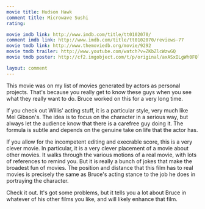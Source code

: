 ```yaml
---
movie title: Hudson Hawk
comment title: Microwave Sushi
rating: 

movie imdb link: http://www.imdb.com/title/tt0102070/
comment imdb link: http://www.imdb.com/title/tt0102070/reviews-77
movie tmdb link: http://www.themoviedb.org/movie/9292
movie tmdb trailer: http://www.youtube.com/watch?v=ZKbZlcWzwGQ
movie tmdb poster: http://cf2.imgobject.com/t/p/original/axASxILgWh0FQlndSHtq6714FLF.jpg

layout: comment
---
```


This movie was on my list of movies generated by actors as personal projects. That's because you really get to know these guys when you see what they really want to do. Bruce worked on this for a very long time.

If you check out Willis' acting stuff, it is a particular style, very much like Mel Gibson's. The idea is to focus on the character in a serious way, but always let the audience know that there is a carefree guy doing it. The formula is subtle and depends on the genuine take on life that the actor has.

If you allow for the incompetent editing and execrable score, this is a very clever movie. In particular, it is a very clever placement of a movie about other movies. It walks through the various motions of a real movie, with lots of references to remind you. But it is really a bunch of jokes that make the broadest fun of movies. The position and distance that this film has to real movies is precisely the same as Bruce's acting stance to the job he does in portraying the character.

Check it out. It's got some problems, but it tells you a lot about Bruce in whatever of his other films you like, and will likely enhance that film.